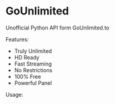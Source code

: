 # GoUnlimited
Unofficial Python API form GoUnlimited.to

Features:
 - Truly Unlimited
 - HD Ready
 - Fast Streaming
 - No Restrictions
 - 100% Free
 - Powerful Panel

Usage:

```python

```

